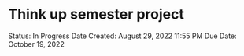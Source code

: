 # Think up semester project

Status: In Progress
Date Created: August 29, 2022 11:55 PM
Due Date: October 19, 2022